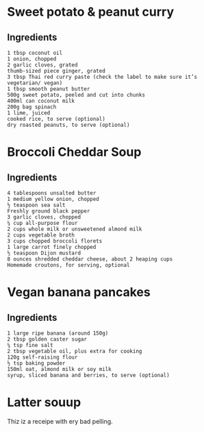 # Sweet potato & peanut curry

## Ingredients
    1 tbsp coconut oil
    1 onion, chopped
    2 garlic cloves, grated
    thumb-sized piece ginger, grated
    3 tbsp Thai red curry paste (check the label to make sure it’s vegetarian/ vegan)
    1 tbsp smooth peanut butter
    500g sweet potato, peeled and cut into chunks
    400ml can coconut milk
    200g bag spinach
    1 lime, juiced
    cooked rice, to serve (optional)
    dry roasted peanuts, to serve (optional)

# Broccoli Cheddar Soup

## Ingredients
    4 tablespoons unsalted butter
    1 medium yellow onion, chopped
    ½ teaspoon sea salt
    Freshly ground black pepper
    3 garlic cloves, chopped
    ¼ cup all-purpose flour
    2 cups whole milk or unsweetened almond milk
    2 cups vegetable broth
    3 cups chopped broccoli florets
    1 large carrot finely chopped
    ½ teaspoon Dijon mustard
    8 ounces shredded cheddar cheese, about 2 heaping cups
    Homemade croutons, for serving, optional

# Vegan banana pancakes

## Ingredients
    1 large ripe banana (around 150g)
    2 tbsp golden caster sugar
    ¼ tsp fine salt
    2 tbsp vegetable oil, plus extra for cooking
    120g self-raising flour
    ½ tsp baking powder
    150ml oat, almond milk or soy milk
    syrup, sliced banana and berries, to serve (optional)

# Latter souup

Thiz iz a receipe with ery bad pelling.